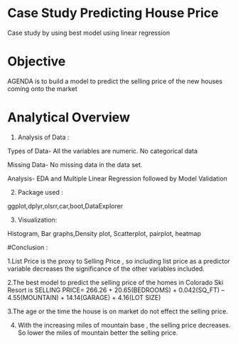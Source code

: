 # Case Study Predicting House Price
Case study by using best model using linear regression

# Objective
AGENDA is to build a model to predict the selling price of the new houses coming onto the market

# Analytical Overview
1. Analysis of Data : 

Types of Data- All the variables are numeric. No categorical data

Missing Data- No missing data in the data set.

Analysis- EDA and Multiple Linear Regression followed by Model Validation

2.  Package used :  

ggplot,dplyr,olsrr,car,boot,DataExplorer

3.  Visualization:

Histogram, Bar graphs,Density plot, Scatterplot, pairplot, heatmap

#Conclusion :

1.List Price is the proxy to Selling Price , so including list price as a predictor variable decreases the significance of the other variables included.

2.The best model to predict the selling price of the homes in Colorado Ski Resort is SELLING PRICE= 266.26 + 20.65(BEDROOMS) + 0.042(SQ_FT) – 4.55(MOUNTAIN) + 14.14(GARAGE) + 4.16(LOT SIZE)

3.The age or the time the house is on market do not effect the selling price.

4. With the increasing miles of mountain base , the selling price decreases. So lower the miles of mountain better the selling price.


